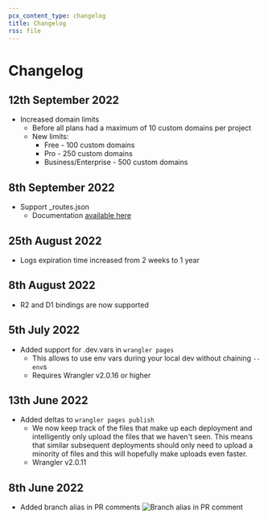 ```yaml
---
pcx_content_type: changelog
title: Changelog
rss: file
---
```


# Changelog

## 12th September 2022
* Increased domain limits
  * Before all plans had a maximum of 10 custom domains per project
  * New limits:
    * Free - 100 custom domains
    * Pro - 250 custom domains
    * Business/Enterprise - 500 custom domains

## 8th September 2022
* Support _routes.json
  * Documentation [available here](/pages/platform/functions/routing/#function-invocation-routes)

## 25th August 2022
* Logs expiration time increased from 2 weeks to 1 year

## 8th August 2022
* R2 and D1 bindings are now supported

## 5th July 2022
* Added support for .dev.vars in `wrangler pages`
  * This allows to use env vars during your local dev without chaining `--env`s
  * Requires Wrangler v2.0.16 or higher

## 13th June 2022
* Added deltas to `wrangler pages publish`
  * We now keep track of the files that make up each deployment and intelligently only upload the files that we haven't seen. This means that similar subsequent deployments should only need to upload a minority of files and this will hopefully make uploads even faster.
  * Wrangler v2.0.11

## 8th June 2022
* Added branch alias in PR comments
![Branch alias in PR comment](/pages/platform/media/branch_alias_pr_comment.png)
